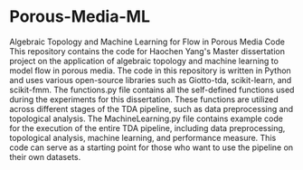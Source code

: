 # Porous-Media-ML
Algebraic Topology and Machine Learning for Flow in Porous Media Code
This repository contains the code for Haochen Yang's Master dissertation project on the application of algebraic topology and machine learning to model flow in porous media.
The code in this repository is written in Python and uses various open-source libraries such as Giotto-tda, scikit-learn, and scikit-fmm.
The functions.py file contains all the self-defined functions used during the experiments for this dissertation. These functions are utilized across different stages of the TDA pipeline, such as data preprocessing and topological analysis.
The MachineLearning.py file contains example code for the execution of the entire TDA pipeline, including data preprocessing, topological analysis, machine learning, and performance measure. This code can serve as a starting point for those who want to use the pipeline on their own datasets.
